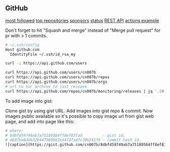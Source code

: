 GitHub
-

[most followed](https://github.com/search?utf8=%E2%9C%93&q=followers%3A%3E%3D10000&type=Users)
[top repositories](https://github.com/search?q=stars:%3E1&s=stars&type=Repositories)
[sponsors](https://help.github.com/en/github/supporting-the-open-source-community-with-github-sponsors/about-github-sponsors)
[status](https://www.githubstatus.com/)
[REST API](https://docs.github.com/en/rest)
[actions example](https://github.com/cn007b/docker-ubuntu/blob/master/.github/workflows/docker-image.yml)

Don't forget to hit "Squash and merge" instead of "Merge pull request" for pr with > 1 commits.

````sh
# ~/.ssh/config
Host github.com
  IdentityFile ~/.ssh/id_rsa_my
````

````sh
curl -i https://api.github.com/users

curl https://api.github.com/users/cn007b
curl https://api.github.com/users/cn007b/repos
curl https://api.github.com/users/cn007b/orgs
# url to tar archive to last release
curl https://api.github.com/repos/cn007b/monitoring/releases | jq '.[0].assets[].browser_download_url' | grep linux
````

To add image into gist:

Clone gist by using gist URL.
Add images into gist repo & commit.
Now images public available so it's possible to copy image url from gist web page,
and add into page like this:

````sh
# where:
# 8dbfd59749ab7a75189584ff8ef837ad         - gist id.
# db97ba8d4b326447560562e54737ad7c70b24170 - commit hash id.
![caption](https://gist.github.com/cn007b/8dbfd59749ab7a75189584ff8ef837ad/raw/db97ba8d4b326447560562e54737ad7c70b24170/1.png)
````
